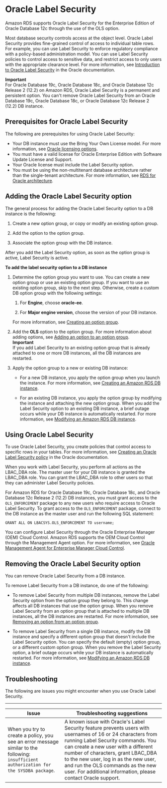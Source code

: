 # Oracle Label Security<a name="Oracle.Options.OLS"></a>

Amazon RDS supports Oracle Label Security for the Enterprise Edition of Oracle Database 12c through the use of the OLS option\. 

Most database security controls access at the object level\. Oracle Label Security provides fine\-grained control of access to individual table rows\. For example, you can use Label Security to enforce regulatory compliance with a policy\-based administration model\. You can use Label Security policies to control access to sensitive data, and restrict access to only users with the appropriate clearance level\. For more information, see [Introduction to Oracle Label Security](https://docs.oracle.com/database/121/OLSAG/intro.htm#OLSAG001) in the Oracle documentation\. 

**Important**  
For Oracle Database 19c, Oracle Database 18c, and Oracle Database 12c Release 2 \(12\.2\) on Amazon RDS, Oracle Label Security is a permanent and persistent option\. You can't remove Oracle Label Security from an Oracle Database 19c, Oracle Database 18c, or Oracle Database 12c Release 2 \(12\.2\) DB instance\.

## Prerequisites for Oracle Label Security<a name="Oracle.Options.OLS.PreReqs"></a>

The following are prerequisites for using Oracle Label Security: 
+ Your DB instance must use the Bring Your Own License model\. For more information, see [Oracle licensing options](Oracle.Concepts.Licensing.md)\. 
+ You must have a valid license for Oracle Enterprise Edition with Software Update License and Support\. 
+ Your Oracle license must include the Label Security option\. 
+ You must be using the non\-multitenant database architecture rather than the single\-tenant architecture\. For more information, see [RDS for Oracle architecture](Oracle.Concepts.single-tenant.md)\.

## Adding the Oracle Label Security option<a name="Oracle.Options.OLS.Add"></a>

The general process for adding the Oracle Label Security option to a DB instance is the following: 

1. Create a new option group, or copy or modify an existing option group\.

1. Add the option to the option group\.

1. Associate the option group with the DB instance\.

After you add the Label Security option, as soon as the option group is active, Label Security is active\. 

**To add the label security option to a DB instance**

1. Determine the option group you want to use\. You can create a new option group or use an existing option group\. If you want to use an existing option group, skip to the next step\. Otherwise, create a custom DB option group with the following settings: 

   1. For **Engine**, choose **oracle\-ee**\. 

   1. For **Major engine version**, choose the version of your DB instance\. 

   For more information, see [Creating an option group](USER_WorkingWithOptionGroups.md#USER_WorkingWithOptionGroups.Create)\. 

1. Add the **OLS** option to the option group\. For more information about adding options, see [Adding an option to an option group](USER_WorkingWithOptionGroups.md#USER_WorkingWithOptionGroups.AddOption)\.  
**Important**  
If you add Label Security to an existing option group that is already attached to one or more DB instances, all the DB instances are restarted\. 

1. Apply the option group to a new or existing DB instance: 
   + For a new DB instance, you apply the option group when you launch the instance\. For more information, see [Creating an Amazon RDS DB instance](USER_CreateDBInstance.md)\. 

      
   + For an existing DB instance, you apply the option group by modifying the instance and attaching the new option group\. When you add the Label Security option to an existing DB instance, a brief outage occurs while your DB instance is automatically restarted\. For more information, see [Modifying an Amazon RDS DB instance](Overview.DBInstance.Modifying.md)\. 

## Using Oracle Label Security<a name="Oracle.Options.OLS.Using"></a>

To use Oracle Label Security, you create policies that control access to specific rows in your tables\. For more information, see [Creating an Oracle Label Security policy](https://docs.oracle.com/database/121/OLSAG/getstrtd.htm#OLSAG3096) in the Oracle documentation\. 

When you work with Label Security, you perform all actions as the LBAC\_DBA role\. The master user for your DB instance is granted the LBAC\_DBA role\. You can grant the LBAC\_DBA role to other users so that they can administer Label Security policies\. 

For Amazon RDS for Oracle Database 19c, Oracle Database 18c, and Oracle Database 12c Release 2 \(12\.2\) DB instances, you must grant access to the `OLS_ENFORCEMENT` package to any new users who require access to Oracle Label Security\. To grant access to the `OLS_ENFORCEMENT` package, connect to the DB instance as the master user and run the following SQL statement:

```
GRANT ALL ON LBACSYS.OLS_ENFORCEMENT TO username;
```

You can configure Label Security through the Oracle Enterprise Manager \(OEM\) Cloud Control\. Amazon RDS supports the OEM Cloud Control through the Management Agent option\. For more information, see [Oracle Management Agent for Enterprise Manager Cloud Control](Oracle.Options.OEMAgent.md)\. 

## Removing the Oracle Label Security option<a name="Oracle.Options.OLS.Remove"></a>

You can remove Oracle Label Security from a DB instance\. 

To remove Label Security from a DB instance, do one of the following: 
+ To remove Label Security from multiple DB instances, remove the Label Security option from the option group they belong to\. This change affects all DB instances that use the option group\. When you remove Label Security from an option group that is attached to multiple DB instances, all the DB instances are restarted\. For more information, see [Removing an option from an option group](USER_WorkingWithOptionGroups.md#USER_WorkingWithOptionGroups.RemoveOption)\. 

   
+ To remove Label Security from a single DB instance, modify the DB instance and specify a different option group that doesn't include the Label Security option\. You can specify the default \(empty\) option group, or a different custom option group\. When you remove the Label Security option, a brief outage occurs while your DB instance is automatically restarted\. For more information, see [Modifying an Amazon RDS DB instance](Overview.DBInstance.Modifying.md)\. 

## Troubleshooting<a name="Oracle.Options.OLS.Troubleshooting"></a>

The following are issues you might encounter when you use Oracle Label Security\. 


****  

| Issue | Troubleshooting suggestions | 
| --- | --- | 
|  When you try to create a policy, you see an error message similar to the following: `insufficient authorization for the SYSDBA package`\.   |  A known issue with Oracle's Label Security feature prevents users with usernames of 16 or 24 characters from running Label Security commands\. You can create a new user with a different number of characters, grant LBAC\_DBA to the new user, log in as the new user, and run the OLS commands as the new user\. For additional information, please contact Oracle support\.   | 